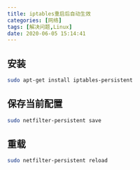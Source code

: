 ```yaml
---
title: iptables重启后自动生效
categories: [网络]
tags: [解决问题,Linux]
date: 2020-06-05 15:14:41
---
```


<!-- more -->

## 安装

```sh
sudo apt-get install iptables-persistent
```

## 保存当前配置

```sh
sudo netfilter-persistent save
```

## 重载

```sh
sudo netfilter-persistent reload
```

